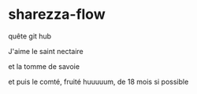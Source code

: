 # sharezza-flow
quête git hub

J'aime le saint nectaire

et la tomme de savoie

et puis le comté, fruité huuuuum, de 18 mois si possible
